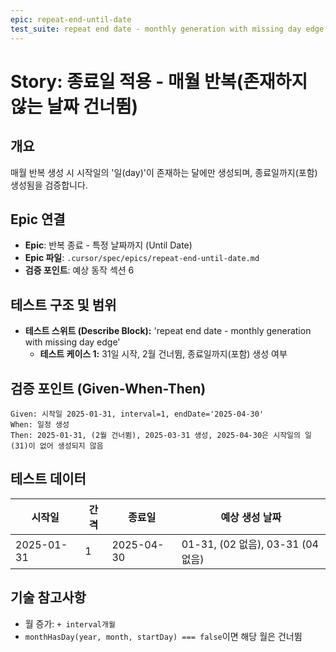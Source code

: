 ```yaml
---
epic: repeat-end-until-date
test_suite: repeat end date - monthly generation with missing day edge
---
```


# Story: 종료일 적용 - 매월 반복(존재하지 않는 날짜 건너뜀)

## 개요
매월 반복 생성 시 시작일의 '일(day)'이 존재하는 달에만 생성되며, 종료일까지(포함) 생성됨을 검증합니다.

## Epic 연결
- **Epic**: 반복 종료 - 특정 날짜까지 (Until Date)
- **Epic 파일**: `.cursor/spec/epics/repeat-end-until-date.md`
- **검증 포인트**: 예상 동작 섹션 6

## 테스트 구조 및 범위
- **테스트 스위트 (Describe Block):** 'repeat end date - monthly generation with missing day edge'
  - **테스트 케이스 1:** 31일 시작, 2월 건너뜀, 종료일까지(포함) 생성 여부

## 검증 포인트 (Given-When-Then)
```
Given: 시작일 2025-01-31, interval=1, endDate='2025-04-30'
When: 일정 생성
Then: 2025-01-31, (2월 건너뜀), 2025-03-31 생성, 2025-04-30은 시작일의 일(31)이 없어 생성되지 않음
```

## 테스트 데이터
| 시작일     | 간격 | 종료일     | 예상 생성 날짜                    |
| ---------- | ---- | ---------- | --------------------------------- |
| 2025-01-31 | 1    | 2025-04-30 | 01-31, (02 없음), 03-31 (04 없음) |

## 기술 참고사항
- 월 증가: `+ interval개월`
- `monthHasDay(year, month, startDay) === false`이면 해당 월은 건너뜀

